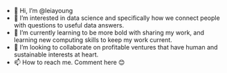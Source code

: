 - 👋 Hi, I’m @leiayoung
- 👀 I’m interested in data science and specifically how we connect people with questions to useful data answers.
- 🌱 I’m currently learning to be more bold with sharing my work, and learning new computing skills to keep my work current.
- 💞️ I’m looking to collaborate on profitable ventures that have human and sustainable interests at heart.
- 📫 How to reach me. Comment here 😊

<!---
leiayoung/leiayoung is a ✨ special ✨ repository because its `README.md` (this file) appears on your GitHub profile.
You can click the Preview link to take a look at your changes.
--->
